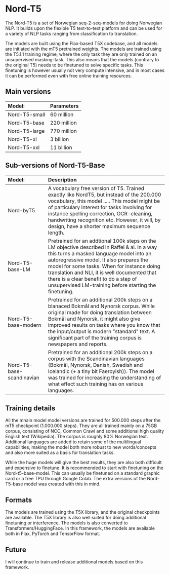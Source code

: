 # Nord-T5
The Nord-T5 is a set of Norwegian seq-2-seq-models for doing Norwegian NLP. It builds upon the flexible T5 text-to-text platform and can be used for a variety of NLP tasks ranging from classification to translation.

The models are built using the Flax-based T5X codebase, and all models are initiated with the mT5 pretrained weights. The models are trained using the T5.1.1 training regime, where the only task they are only trained on an unsupervised masking-task. This also means that the models (contrary to the original T5) needs to be finetuned to solve specific tasks. This finetuning is however usually not very compute intensive, and in most cases it can be performed even with free online training resources.

## Main versions
|**Model:** | **Parameters** |
|:-----------|:------------|
|Nord-T5-small|60 million |
|Nord-T5-base|220 million |
|Nord-T5-large|770 million |
|Nord-T5-xl|3 billion |
|Nord-T5-xxl|11 billion|


## Sub-versions of Nord-T5-Base
|**Model:** | **Description** |
|:-----------|:------------|
|Nord-byT5 | A vocabulary free version of T5. Trained exactly like NordT5, but instead of the 200.000 vocabulary, this model ..... This model might be of particulary interest for tasks involving for instance spelling correction, OCR-cleaning, handwriting recognition etc. However, it will, by design, have a shorter maximum sequence length.|
|Nord-T5-base-LM |Pretrained for an addtional 100k steps on the LM objective described in Raffel & al. In a way this turns a masked language model into an autoregressive model. It also prepares the model for some tasks. When for instance  doing translation and NLI, it is well documented that there is a clear benefit to do a step of unsupervised LM-training before starting the finetuning.| 
|Nord-T5-base-modern | Pretrained for an additional 200k steps on a blanaced Bokmål and Nynorsk corpus. While original made for doing translation between Bokmål and Nynorsk, it might also give improved results on tasks where you know that the input/output is modern "standard" text. A significant part of the training corpus is newspapers and reports.|
|Nord-T5-base-scandinavian |Pretrained for an additional 200k steps on a corpus with the Scandinavian languages (Bokmål, Nynorsk, Danish, Swedish and Icelandic (+ a tiny bit Faeroyish)). The model was trained for increasing the understanding of what effect such training has on various languages.|


## Training details
All the mnain model model versions are trained for  500.000 steps after the mT5 checkpoint (1.000.000 steps). They are all trained mainly on a 75GB corpus, consisting of NCC, Common Crawl and some additional high quality English text (Wikipedia). The corpus is roughly 80% Norwegian text. Additional languages are added to retain some of the multilingual capabilities, making the model both more robust to new words/concepts and also more suited as a basis for translation tasks.

While the huge models will give the best results, they are also both difficult and expensive to finetune. It is recommended to start with finetuning on the Nord-t5-base-model. This can usually be finetuned on a standard graphic card or a free TPU through Google Colab. The extra versions of the Nord-T5-base model was created with this in mind. 

## Formats
The models are trained using the T5X library, and the original checkpoints are available. The T5X library is also well suited for doing additional finetuning or interference. The models is also converted to Transformers/HuggingFace. In this framework, the models are available both in Flax, PyTorch and TensorFlow format.

## Future
I will continue to train and release additional models based on this framework. 







